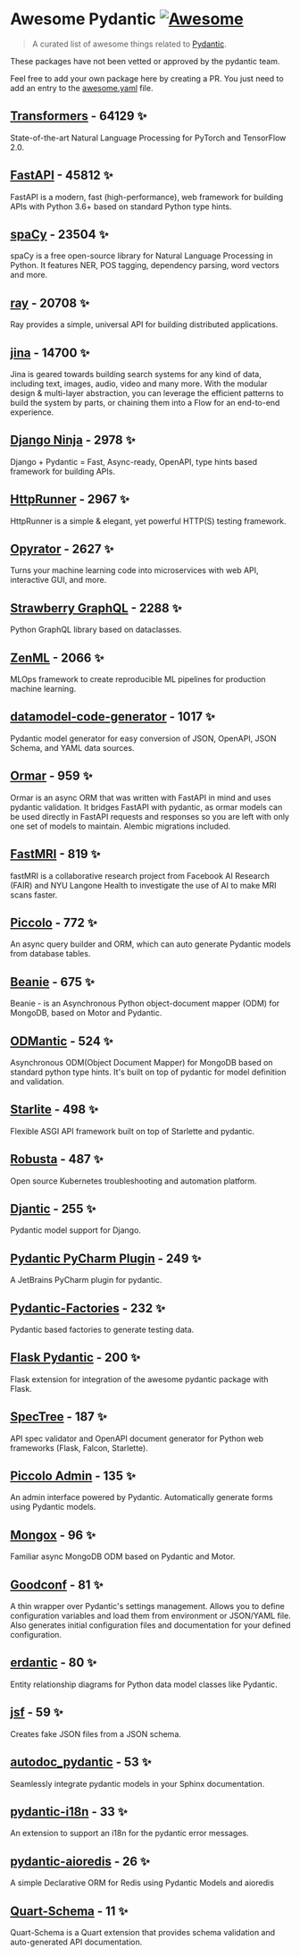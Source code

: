 # Awesome Pydantic [![Awesome](https://awesome.re/badge-flat.svg)](https://github.com/sindresorhus/awesome)

> A curated list of awesome things related to [Pydantic](https://pydantic-docs.helpmanual.io/).

These packages have not been vetted or approved by the pydantic team.

Feel free to add your own package here by creating a PR. You just need to add an entry to the [awesome.yaml](./awesome.yaml) file.


## [Transformers](https://github.com/huggingface/transformers) - 64129 ✨

State-of-the-art Natural Language Processing for PyTorch and TensorFlow 2.0.

## [FastAPI](https://github.com/tiangolo/fastapi) - 45812 ✨

FastAPI is a modern, fast (high-performance), web framework for building APIs with Python 3.6+ based on standard Python type hints.

## [spaCy](https://github.com/explosion/spaCy) - 23504 ✨

spaCy is a free open-source library for Natural Language Processing in Python. It features NER, POS tagging, dependency parsing, word vectors and more.

## [ray](https://github.com/ray-project/ray) - 20708 ✨

Ray provides a simple, universal API for building distributed applications.

## [jina](https://github.com/jina-ai/jina) - 14700 ✨

Jina is geared towards building search systems for any kind of data, including text, images, audio, video and many more. With the modular design & multi-layer abstraction, you can leverage the efficient patterns to build the system by parts, or chaining them into a Flow for an end-to-end experience.

## [Django Ninja](https://github.com/vitalik/django-ninja) - 2978 ✨

Django + Pydantic = Fast, Async-ready, OpenAPI, type hints based framework for building APIs.

## [HttpRunner](https://github.com/httprunner/httprunner) - 2967 ✨

HttpRunner is a simple & elegant, yet powerful HTTP(S) testing framework.

## [Opyrator](https://github.com/ml-tooling/opyrator) - 2627 ✨

Turns your machine learning code into microservices with web API, interactive GUI, and more.

## [Strawberry GraphQL](https://github.com/strawberry-graphql/strawberry) - 2288 ✨

Python GraphQL library based on dataclasses.

## [ZenML](https://github.com/zenml-io/zenml) - 2066 ✨

MLOps framework to create reproducible ML pipelines for production machine learning.

## [datamodel-code-generator](https://github.com/koxudaxi/datamodel-code-generator) - 1017 ✨

Pydantic model generator for easy conversion of JSON, OpenAPI, JSON Schema, and YAML data sources.

## [Ormar](https://github.com/collerek/ormar) - 959 ✨

Ormar is an async ORM that was written with FastAPI in mind and uses pydantic validation. It bridges FastAPI with pydantic, as ormar models can be used directly in FastAPI requests and responses so you are left with only one set of models to maintain. Alembic migrations included.

## [FastMRI](https://github.com/facebookresearch/fastMRI) - 819 ✨

fastMRI is a collaborative research project from Facebook AI Research (FAIR) and NYU Langone Health to investigate the use of AI to make MRI scans faster.

## [Piccolo](https://github.com/piccolo-orm/piccolo) - 772 ✨

An async query builder and ORM, which can auto generate Pydantic models from database tables.

## [Beanie](https://github.com/roman-right/beanie) - 675 ✨

Beanie - is an Asynchronous Python object-document mapper (ODM) for MongoDB, based on Motor and Pydantic.

## [ODMantic](https://github.com/art049/odmantic) - 524 ✨

Asynchronous ODM(Object Document Mapper) for MongoDB based on standard python type hints. It's built on top of pydantic for model definition and validation.

## [Starlite](https://github.com/Goldziher/starlite) - 498 ✨

Flexible ASGI API framework built on top of Starlette and pydantic.

## [Robusta](https://github.com/robusta-dev/robusta) - 487 ✨

Open source Kubernetes troubleshooting and automation platform.

## [Djantic](https://github.com/jordaneremieff/djantic) - 255 ✨

Pydantic model support for Django.

## [Pydantic PyCharm Plugin](https://github.com/koxudaxi/pydantic-pycharm-plugin) - 249 ✨

A JetBrains PyCharm plugin for pydantic.

## [Pydantic-Factories](https://github.com/Goldziher/pydantic-factories) - 232 ✨

Pydantic based factories to generate testing data.

## [Flask Pydantic](https://github.com/bauerji/flask_pydantic) - 200 ✨

Flask extension for integration of the awesome pydantic package with Flask.

## [SpecTree](https://github.com/0b01001001/spectree) - 187 ✨

API spec validator and OpenAPI document generator for Python web frameworks (Flask, Falcon, Starlette).

## [Piccolo Admin](https://github.com/piccolo-orm/piccolo_admin) - 135 ✨

An admin interface powered by Pydantic. Automatically generate forms using Pydantic models.

## [Mongox](https://github.com/aminalaee/mongox) - 96 ✨

Familiar async MongoDB ODM based on Pydantic and Motor.

## [Goodconf](https://github.com/lincolnloop/goodconf) - 81 ✨

A thin wrapper over Pydantic's settings management. Allows you to define configuration variables and load them from environment or JSON/YAML file. Also generates initial configuration files and documentation for your defined configuration.

## [erdantic](https://github.com/drivendataorg/erdantic) - 80 ✨

Entity relationship diagrams for Python data model classes like Pydantic.

## [jsf](https://github.com/ghandic/jsf) - 59 ✨

Creates fake JSON files from a JSON schema.

## [autodoc_pydantic](https://github.com/mansenfranzen/autodoc_pydantic) - 53 ✨

Seamlessly integrate pydantic models in your Sphinx documentation.

## [pydantic-i18n](https://github.com/boardpack/pydantic-i18n) - 33 ✨

An extension to support an i18n for the pydantic error messages.

## [pydantic-aioredis](https://github.com/andrewthetechie/pydantic-aioredis) - 26 ✨

A simple Declarative ORM for Redis using Pydantic Models and aioredis

## [Quart-Schema](https://gitlab.com/pgjones/quart-schema) - 11 ✨

Quart-Schema is a Quart extension that provides schema validation and auto-generated API documentation.
